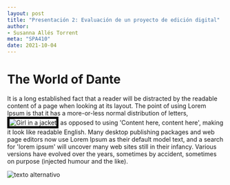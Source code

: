 ```yaml
---
layout: post
title: "Presentación 2: Evaluación de un proyecto de edición digital"
author:
- Susanna Allés Torrent
meta: "SPA410"
date: 2021-10-04
---
```


# The World of Dante

It is a long established fact that a reader will be distracted by the readable content of a page when looking at its layout. The point of using Lorem Ipsum is that it has a more-or-less normal distribution of letters, <img src="/assets/images/001.png" alt="Girl in a jacket" style="border: 5px solid black;"> as opposed to using 'Content here, content here', making it look like readable English. Many desktop publishing packages and web page editors now use Lorem Ipsum as their default model text, and a search for 'lorem ipsum' will uncover many web sites still in their infancy. Various versions have evolved over the years, sometimes by accident, sometimes on purpose (injected humour and the like). 

![texto alternativo](/assets/images/001.png)
